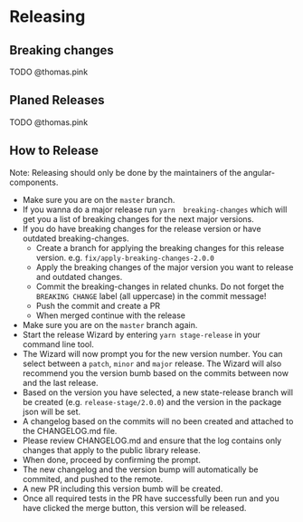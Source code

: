 # Releasing

## Breaking changes
TODO @thomas.pink

## Planed Releases
TODO @thomas.pink

## How to Release
Note: Releasing should only be done by the maintainers of the angular-components.

* Make sure you are on the `master` branch.
* If you wanna do a major release run `yarn  breaking-changes` which will get you a list of breaking changes for the next major versions.
* If you do have breaking changes for the release version or have outdated breaking-changes.
  * Create a branch for applying the breaking changes for this release version. e.g. `fix/apply-breaking-changes-2.0.0`
  * Apply the breaking changes of the major version you want to release and outdated changes.
  * Commit the breaking-changes in related chunks. Do not forget the `BREAKING CHANGE` label (all uppercase) in the commit message!
  * Push the commit and create a PR
  * When merged continue with the release
* Make sure you are on the `master` branch again.
* Start the release Wizard by entering `yarn stage-release` in your command line tool.
* The Wizard will now prompt you for the new version number. You can select between a `patch`, `minor` and `major` release. The Wizard will also recommend you the version bumb based on the commits between now and the last release.
* Based on the version you have selected, a new state-release branch will be created (e.g. `release-stage/2.0.0`) and the version in the package json will be set.
* A changelog based on the commits will no been created and attached to the CHANGELOG.md file.
* Please review CHANGELOG.md and ensure that the log contains only changes that apply to the public library release.
* When done, proceed by confirming the prompt.
* The new changelog and the version bump will automatically be commited, and pushed to the remote.
* A new PR including this version bumb will be created.
* Once all required tests in the PR have successfully been run and you have clicked the merge button, this version will be released.
